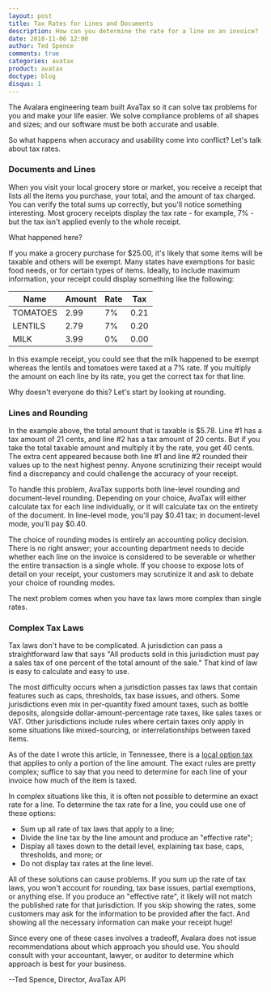 ```yaml
---
layout: post
title: Tax Rates for Lines and Documents
description: How can you determine the rate for a line on an invoice?
date: 2018-11-06 12:00
author: Ted Spence
comments: true
categories: avatax
product: avatax
doctype: blog
disqus: 1
---
```


The Avalara engineering team built AvaTax so it can solve tax problems for you and make your life easier.  We solve compliance problems of all shapes and sizes; and our software must be both accurate and usable.

So what happens when accuracy and usability come into conflict?  Let's talk about tax rates.

<h3>Documents and Lines</h3>

When you visit your local grocery store or market, you receive a receipt that lists all the items you purchase, your total, and the amount of tax charged.  You can verify the total sums up correctly, but you'll notice something interesting.  Most grocery receipts display the tax rate - for example, 7% - but the tax isn't applied evenly to the whole receipt.

What happened here?

If you make a grocery purchase for $25.00, it's likely that some items will be taxable and others will be exempt.  Many states have exemptions for basic food needs, or for certain types of items.  Ideally, to include maximum information, your receipt could display something like the following:

|Name|Amount|Rate|Tax|
|---|---|---|---|
|TOMATOES|2.99|7%|0.21|
|LENTILS|2.79|7%|0.20|
|MILK|3.99|0%|0.00|

In this example receipt, you could see that the milk happened to be exempt whereas the lentils and tomatoes were taxed at a 7% rate.  If you multiply the amount on each line by its rate, you get the correct tax for that line.

Why doesn't everyone do this?  Let's start by looking at rounding.

<h3>Lines and Rounding</h3>

In the example above, the total amount that is taxable is $5.78.  Line #1 has a tax amount of 21 cents, and line #2 has a tax amount of 20 cents.  But if you take the total taxable amount and multiply it by the rate, you get 40 cents.  The extra cent appeared because both line #1 and line #2 rounded their values up to the next highest penny.  Anyone scrutinizing their receipt would find a discrepancy and could challenge the accuracy of your receipt.

To handle this problem, AvaTax supports both line-level rounding and document-level rounding.  Depending on your choice, AvaTax will either calculate tax for each line individually, or it will calculate tax on the entirety of the document.  In line-level mode, you'll pay $0.41 tax; in document-level mode, you'll pay $0.40.

The choice of rounding modes is entirely an accounting policy decision.  There is no right answer; your accounting department needs to decide whether each line on the invoice is considered to be severable or whether the entire transaction is a single whole.  If you choose to expose lots of detail on your receipt, your customers may scrutinize it and ask to debate your choice of rounding modes.

The next problem comes when you have tax laws more complex than single rates.

<h3>Complex Tax Laws</h3>

Tax laws don't have to be complicated.  A jurisdiction can pass a straightforward law that says "All products sold in this jurisdiction must pay a sales tax of one percent of the total amount of the sale."  That kind of law is easy to calculate and easy to use.

The most difficulty occurs when a jurisdiction passes tax laws that contain features such as caps, thresholds, tax base issues, and others.  Some jurisdictions even mix in per-quantity fixed amount taxes, such as bottle deposits, alongside dollar-amount-percentage rate taxes, like sales taxes or VAT.  Other jurisdictions include rules where certain taxes only apply in some situations like mixed-sourcing, or interrelationships between taxed items.

As of the date I wrote this article, in Tennessee, there is a [local option tax](https://www.tn.gov/revenue/taxes/sales-and-use-tax/single-article.html) that applies to only a portion of the line amount.  The exact rules are pretty complex; suffice to say that you need to determine for each line of your invoice how much of the item is taxed.

In complex situations like this, it is often not possible to determine an exact rate for a line.  To determine the tax rate for a line, you could use one of these options:

<ul class="normal">
  <li>Sum up all rate of tax laws that apply to a line;</li>
  <li>Divide the line tax by the line amount and produce an "effective rate";</li>
  <li>Display all taxes down to the detail level, explaining tax base, caps, thresholds, and more; or</li>
  <li>Do not display tax rates at the line level.</li>
</ul>

All of these solutions can cause problems.  If you sum up the rate of tax laws, you won't account for rounding, tax base issues, partial exemptions, or anything else.  If you produce an "effective rate", it likely will not match the published rate for that jurisdiction.  If you skip showing the rates, some customers may ask for the information to be provided after the fact.  And showing all the necessary information can make your receipt huge!

Since every one of these cases involves a tradeoff, Avalara does not issue recommendations about which approach you should use.  You should consult with your accountant, lawyer, or auditor to determine which approach is best for your business.

--Ted Spence, Director, AvaTax API
